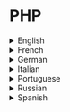 # PHP

<details>
  <summary>English</summary>
  
  ### Materials
- [Awesome PHP](https://github.com/ziadoz/awesome-php)
- [PHP Libhunt](https://php.libhunt.com/)
- [PHP the Right Way](https://phptherightway.com/)
- [Learn PHP](https://www.learn-php.org/)
- [W3Schools](https://www.w3schools.com/php/)
- [PHP Buddy](http://www.phpbuddy.com/)
- [PHP Tutorial](https://www.1keydata.com/php-tutorial/)
- [Sitepoint](https://www.sitepoint.com/php/)
- [PHP Cheat Sheets](http://phpcheatsheets.com/)
- [Sololearn](https://www.sololearn.com/Course/PHP/)
- [PHP MySQL Tutorial](https://www.udemy.com/php-mysql-tutorial/)
- [Getting Started with PHP](https://secure.php.net/manual/en/getting-started.php)
- [Tutorialspoint](https://www.tutorialspoint.com/php/)
- [PHP Resources](https://github.com/odan/learn-php)
- [Guru 99](https://www.guru99.com/php-tutorials.html)
- [Learn X in Y minutes](https://learnxinyminutes.com/docs/php/)
- [Home and Learn](https://www.homeandlearn.co.uk/php/php.html)
- [PHP Tutorials](https://www.killerphp.com/)
- [Javatpoint](https://www.javatpoint.com/php-tutorial)
- [Reddit PHP](https://www.reddit.com/r/PHP/)
- [PHP Tutorial](http://www.tizag.com/phpT/)
- [W3resource](https://www.w3resource.com/php/php-home.php)
- [W3docs](https://www.w3docs.com/learn-php.html)
- [Tutorial Republic](https://www.tutorialrepublic.com/php-tutorial/)
- [PHP Tutorials](http://html.net/tutorials/php/)
- [Geeks for Geeks](https://www.geeksforgeeks.org/php/)
- [PHPtpoint](https://www.phptpoint.com/php-tutorial/)
- [PHP MySQL Tutorial](http://www.mysqltutorial.org/php-mysql/)
- [Sitesbay](https://www.sitesbay.com/php/index)
- [PHP Basics](https://www.howtoforge.com/php_programming_basics)
- [Phptutorial.info](http://www.phptutorial.info/)
- [Tutorialsclass](https://tutorialsclass.com/learn/php)
- [PHP5-Tutorial](https://php5-tutorial.com/)
- [PHP Wikipedia](https://en.wikipedia.org/wiki/PHP)
- [Beginning PHP and MySQL](http://minitorn.tlu.ee/~jaagup/kool/java/kursused/14/webpr/beginning_php_and_mysql_from_novice_to_professional_4th_edition.pdf)
- [Beginning PHP 5.3](http://cs.petrsu.ru/~musen/php/2013/Books/Beginning%20PHP%205.3%20by%20Matt%20Doyle.pdf)
- [PHP Full Course](https://www.youtube.com/watch?v=OK_JCtrrv-c)
- [Derek Banas](https://www.youtube.com/watch?v=7TF00hJI78Y)
- [PHP in 15 minutes](https://www.youtube.com/watch?v=ZdP0KM49IVk)
- [PHP mmtuts](https://www.youtube.com/watch?v=qVU3V0A05k8&amp;list=PL0eyrZgxdwhwBToawjm9faF1ixePexft-)
- [PHP Front to Back](https://www.youtube.com/watch?v=oJbfyzaA2QA&amp;list=PLillGF-Rfqbap2IB6ZS4BBBcYPagAjpjn)
- [PHP Tutorials](https://www.youtube.com/watch?v=95RU58kZlbc&amp;list=PLONQt8bJdq9ayhjJkDsNcNTzUgYg_yG-U)
- [PHP For Absolute Beginners | 6.5 Hour Course](https://www.youtube.com/watch?v=2eebptXfEvw&ab_channel=TraversyMedia)
</details>

<details>
  <summary>French</summary>
  
  ### Materials
- [PHP Cours](http://www.lephpfacile.com/cours/)
- [PHP La Bonne Pratique](https://php.developpez.com/tutoriels/php-la-bonne-pratique/)
- [PHP Intro](https://tecfa.unige.ch/guides/tie/html/php-intro/php-intro-1.html)
- [Programmer avec PHP](http://www-igm.univ-mlv.fr/~dr/XPOSE/php/)
- [Programmation PHP Intro](https://fr.wikibooks.org/wiki/Programmation_PHP/Introduction)
- [OpenClassRooms](https://openclassrooms.com/fr/courses/918836-concevez-votre-site-web-avec-php-et-mysql)
- [Cours PHP](https://upload.wikimedia.org/wikipedia/commons/0/0e/Cours_php.pdf)
- [Programmer en PHP](https://caron.ws/data/livre/PHP_v1.pdf)
</details>

<details>
  <summary>German</summary>
  
  ### Materials
- [PHP-Kurs](https://www.php-kurs.com/anwendungen-php.htm)
- [PHP-Einfach](https://www.php-einfach.de/)
- [PHP-Programmierung](http://algo.informatik.uni-freiburg.de/mitarbeiter/hermann/projects/sommercampus2006/phpkurs_beg.pdf)
- [PHP Einfach](https://www.php-einfach.de/php-tutorial/)
- [PHP Tutorial](https://wiki.selfhtml.org/wiki/PHP)
</details>

<details>
  <summary>Italian</summary>
  
  ### Materials
- [Programmazione PHP](https://library.weschool.com/lezioni/internet-e-informatica/programmazione/php)
- [Linguaggio PHP](http://pages.di.unipi.it/milazzo/teaching/AA1011-LabBD/PHP-ParteI.pdf)
- [PHP e CMS](http://www.disit.org/axmedis/df7/00000-df7b82e2-0b8a-47be-87b6-407ceb794eeb/4/~saved-on-db-df7b82e2-0b8a-47be-87b6-407ceb794eeb.pdf)
- [Server-side PHP](http://www.dii.unisi.it/~maggini/Teaching/RdC/Lectures/05%20-%20Server-side%20programming%20PHP.pdf)
- [Il Linguaggio PHP](http://www.dis.uniroma1.it/~mecella/didattica/2012/PAS/Slides/11__PHP.pdf)
</details>

<details>
  <summary>Portuguese</summary>
  
  ### Materials
- [Curso de PHP 7](https://www.youtube.com/watch?v=XwpsxPmQN2E&amp;list=PLwXQLZ3FdTVEITn849NlfI9BGY-hk1wkq)
- [Curso de PHP](https://www.youtube.com/watch?v=R_yRrYUHai0&amp;list=PLesCEcYj003TrV2MvUOnmVtMdgIp0C4Pd)
- [Guia Básico](https://www.hostinger.com.br/tutoriais/o-que-e-php-guia-basico/)
- [Começando PHP](http://aprenderphp.com.br/artigo/comecando-a-programar-em-php/)
- [Programação PHP](http://www.criarweb.com/manuais/programacao_php/)
- [Apostila PHP](http://www.etelg.com.br/paginaete/downloads/informatica/apostila_php.pdf)
- [Curso de Linguagem PHP](http://www.etelg.com.br/paginaete/downloads/informatica/php.pdf)
- [Programação Web PHP](https://sisacad.educacao.pe.gov.br/bibliotecavirtual/bibliotecavirtual/texto/CadernodeINFOLinguagemdeProgramaoparaWebRDDI.pdf)
- [Curso PHP Web](https://homepages.dcc.ufmg.br/~igor/classes/cursophp/cursophp-aula1.pdf)
- [PHP com MySQL](http://www.cin.ufpe.br/~ags/2464_php_com_mysql.pdf)
- [Curso de PHP para Iniciantes](https://www.youtube.com/watch?v=F7KzJ7e6EAc&amp;list=PLHz_AreHm4dm4beCCCmW4xwpmLf6EHY9k)
</details>

<details>
  <summary>Russian</summary>
  
  ### Materials
- [PHP Tutorial](https://webformyself.com/30-luchshix-priemov-php-dlya-nachinayushhix/)
- [Compuzilla](http://compuzilla.ru/iazyk-php-dlia-chainikov/)
- [HTMLWeb](https://htmlweb.ru/php/php1.php)
- [PHP.su](http://www.php.su/)
- [PHP Manual](https://php.ru/manual/)
</details>

<details>
  <summary>Spanish</summary>
  
  ### Materials
- [Artículos PHP](https://programacion.net/php)
- [Programación PHP Ejemplos](http://servicio.uca.es/softwarelibre/publicaciones/apuntes_php)
- [Taller de PHP](http://tutoriales.altervista.org/trabajos/Manual_php_completo.pdf)
- [PHP Aplicaciones](https://www.fdi.ucm.es/profesor/jpavon/web/33-PHP.pdf)
- [Manual PHP](https://www.mundomanuales.com/manuales/3144.pdf)
- [Desarrollo PHP](http://www.lsi.us.es/cursos/cursophp/apuntes/tema1.pdf)
- [Programación en PHP](https://upload.wikimedia.org/wikipedia/commons/d/d2/Programaci%C3%B3n_en_PHP.pdf)
- [Programación en PHP](http://administraciondesistemas.pbworks.com/f/Manual_PHP5_Basico.pdf)
</details>